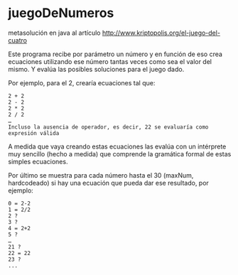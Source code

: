 juegoDeNumeros
==============

metasolución en java al artículo http://www.kriptopolis.org/el-juego-del-cuatro

Este programa recibe por parámetro un número y en función de eso crea ecuaciones utilizando ese número tantas veces como sea el valor del mismo. Y evalúa las posibles soluciones para el juego dado.

Por ejemplo, para el 2, crearía ecuaciones tal que:

	2 + 2
	2 - 2
	2 * 2
	2 / 2
	…
	Incluso la ausencia de operador, es decir, 22 se evaluaría como expresión válida

A medida que vaya creando estas ecuaciones las evalúa con un intérprete muy sencillo (hecho a medida) que comprende la gramática formal de estas simples ecuaciones.

Por último se muestra para cada número hasta el 30 (maxNum, hardcodeado) si hay una ecuación que pueda dar ese resultado, por ejemplo:

	0 = 2-2
	1 = 2/2
	2 ?
	3 ?
	4 = 2+2
	5 ?
	…
	21 ?
	22 = 22
	23 ?
	...